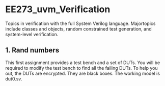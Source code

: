 # EE273_uvm_Verification
 Topics in verification with the full System Verilog language. Majortopics include classes and objects, random constrained test generation, and system-level verification.

## 1. Rand numbers
This first assignment provides a test bench and a set of DUTs. You will be required to modify the test bench to find all the failing DUTs. To help you out, the DUTs are encrypted. They are black boxes. The working model is dut0.sv.
